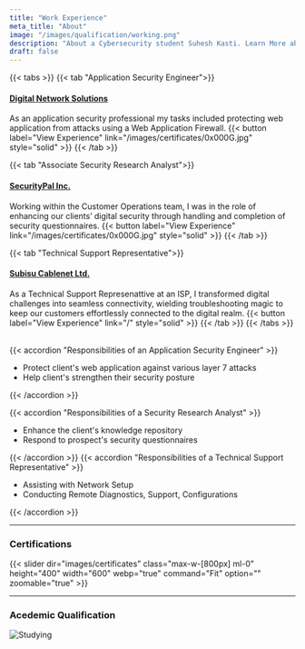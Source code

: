 ```yaml
---
title: "Work Experience"
meta_title: "About"
image: "/images/qualification/working.png"
description: "About a Cybersecurity student Suhesh Kasti. Learn More about him here."
draft: false
---
```


{{< tabs >}}
{{< tab "Application Security Engineer">}}

#### [Digital Network Solutions](https://digitalnetwork.com.np/)

As an application security professional my tasks included protecting web application from attacks using a Web Application Firewall.
{{< button label="View Experience" link="/images/certificates/0x000G.jpg" style="solid" >}}
{{< /tab >}}

{{< tab "Associate Security Research Analyst">}}

#### [SecurityPal Inc.](https://www.securitypalhq.com/)

Working within the Customer Operations team, I was in the role of enhancing our clients’ digital security through handling and completion of security questionnaires.
{{< button label="View Experience" link="/images/certificates/0x000G.jpg" style="solid" >}}
{{< /tab >}}

{{< tab "Technical Support Representative">}}

#### [Subisu Cablenet Ltd.](https://subisu.net.np/)

As a Technical Support Represenattive at an ISP, I transformed digital challenges into seamless connectivity, wielding troubleshooting magic to keep our customers effortlessly connected to the digital realm.
{{< button label="View Experience" link="/" style="solid" >}}
{{< /tab >}}
{{< /tabs >}}

</br>
{{< accordion "Responsibilities of an Application Security Engineer" >}}

- Protect client's web application against various layer 7 attacks
- Help client's strengthen their security posture

{{< /accordion >}}

{{< accordion "Responsibilities of a Security Research Analyst" >}}

- Enhance the client's knowledge repository
- Respond to prospect's security questionnaires

{{< /accordion >}}
{{< accordion "Responsibilities of a Technical Support Representative" >}}

- Assisting with Network Setup
- Conducting Remote Diagnostics, Support, Configurations

{{< /accordion >}}

<hr>

### Certifications

{{< slider dir="images/certificates" class="max-w-[800px] ml-0" height="400" width="600" webp="true" command="Fit" option="" zoomable="true" >}}

<hr>

### Acedemic Qualification

![Studying](/images/qualification/studying.png)

